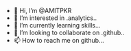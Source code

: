 - 👋 Hi, I’m @AMITPKR
- 👀 I’m interested in .analytics..
- 🌱 I’m currently learning skills...
- 💞️ I’m looking to collaborate on .github..
- 📫 How to reach me  on github...

<!---
AMITPKR/AMITPKR is a ✨ special ✨ repository because its `README.md` (this file) appears on your GitHub profile.
You can click the Preview link to take a look at your changes.
--->
